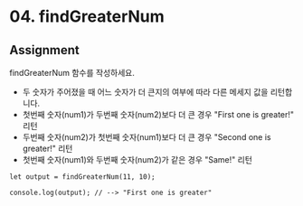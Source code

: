 # 04. findGreaterNum

## Assignment

findGreaterNum 함수를 작성하세요.

- 두 숫자가 주어졌을 때 어느 숫자가 더 큰지의 여부에 따라 다른 메세지 값을 리턴합니다.
- 첫번째 숫자(num1)가 두번째 숫자(num2)보다 더 큰 경우 "First one is greater!" 리턴
- 두번째 숫자(num2)가 첫번째 숫자(num1)보다 더 큰 경우 "Second one is greater!" 리턴
- 첫번째 숫자(num1)와 두번째 숫자(num2)가 같은 경우 "Same!" 리턴

```
let output = findGreaterNum(11, 10);

console.log(output); // --> "First one is greater"

```
